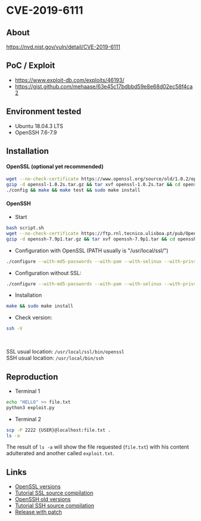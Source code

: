 # CVE-2019-6111

## About

<https://nvd.nist.gov/vuln/detail/CVE-2019-6111>


## PoC / Exploit

* <https://www.exploit-db.com/exploits/46193/> 
* <https://gist.github.com/mehaase/63e45c17bdbbd59e8e68d02ec58f4ca2>


## Environment tested

* Ubuntu 18.04.3 LTS
* OpenSSH 7.6-7.9

## Installation

#### OpenSSL (optional yet recommended)
``` bash
wget --no-check-certificate https://www.openssl.org/source/old/1.0.2/openssl-1.0.2s.tar.gz
gzip -d openssl-1.0.2s.tar.gz && tar xvf openssl-1.0.2s.tar && cd openssl-1.0.2s
./config && make && make test && sudo make install
```

#### OpenSSH
* Start
```bash
bash script.sh
wget --no-check-certificate https://ftp.rnl.tecnico.ulisboa.pt/pub/OpenBSD/OpenSSH/portable/openssh-7.9p1.tar.gz
gzip -d openssh-7.9p1.tar.gz && tar xvf openssh-7.9p1.tar && cd openssh-7.9p1
```

* Configuration with OpenSSL (PATH usually is "/usr/local/ssl/")
```bash
./configure --with-md5-passwords --with-pam --with-selinux --with-privsep-path=/var/lib/sshd/ --sysconfdir=/etc/ssh --with-ssl-dir={PATH}
```
* Configuration without SSL:
```bash
./configure --with-md5-passwords --with-pam --with-selinux --with-privsep-path=/var/lib/sshd/ --sysconfdir=/etc/ssh --without-openssl-header-check
```

* Installation
```bash
make && sudo make install
```
* Check version:
```bash
ssh -V
```
<br/>

SSL usual location:  `/usr/local/ssl/bin/openssl` <br/>
SSH usual location:  `/usr/local/bin/ssh`

## Reproduction
* Terminal 1
```bash
echo "HELLO" >> file.txt 
python3 exploit.py
```
* Terminal 2
```bash
scp -P 2222 {USER}@localhost:file.txt .
ls -a
```
The result of `ls -a` will show the file requested (`file.txt`)  with his content adulterated and another called `exploit.txt`.

## Links
* [OpenSSL versions](https://www.openssl.org/source/) 
* [Tutorial SSL source compilation](https://askubuntu.com/a/463317)
* [OpenSSH old versions](https://ftp.rnl.tecnico.ulisboa.pt/pub/OpenBSD/OpenSSH/portable)
* [Tutorial SSH source compilation](https://www.tecmint.com/install-openssh-server-from-source-in-linux/)
* [Release with patch](https://www.openssh.com/txt/release-8.0)